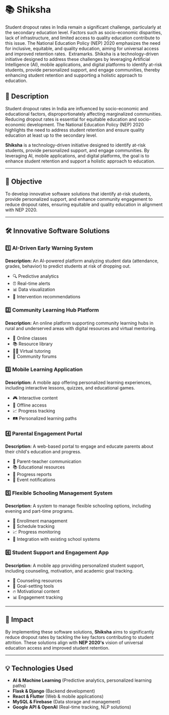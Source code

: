 # 📚 Shiksha
Student dropout rates in India remain a significant challenge, particularly at the secondary education level. Factors such as socio-economic disparities, lack of infrastructure, and limited access to quality education contribute to this issue. The National Education Policy (NEP) 2020 emphasizes the need for inclusive, equitable, and quality education, aiming for universal access and improved retention rates. ​
Extramarks.
Shiksha is a technology-driven initiative designed to address these challenges by leveraging Artificial Intelligence (AI), mobile applications, and digital platforms to identify at-risk students, provide personalized support, and engage communities, thereby enhancing student retention and supporting a holistic approach to education.
## 🚀 Description
Student dropout rates in India are influenced by socio-economic and educational factors, disproportionately affecting marginalized communities. Reducing dropout rates is essential for equitable education and socio-economic development. The National Education Policy (NEP) 2020 highlights the need to address student retention and ensure quality education at least up to the secondary level.

**Shiksha** is a technology-driven initiative designed to identify at-risk students, provide personalized support, and engage communities. By leveraging AI, mobile applications, and digital platforms, the goal is to enhance student retention and support a holistic approach to education.

---

## 🎯 Objective
To develop innovative software solutions that identify at-risk students, provide personalized support, and enhance community engagement to reduce dropout rates, ensuring equitable and quality education in alignment with NEP 2020.

---

## 🛠️ Innovative Software Solutions
### 1️⃣ AI-Driven Early Warning System
**Description:** An AI-powered platform analyzing student data (attendance, grades, behavior) to predict students at risk of dropping out.
- 🔍 Predictive analytics
- ⏰ Real-time alerts
- 📊 Data visualization
- 🎯 Intervention recommendations

### 2️⃣ Community Learning Hub Platform
**Description:** An online platform supporting community learning hubs in rural and underserved areas with digital resources and virtual mentoring.
- 🏫 Online classes
- 📚 Resource library
- 👩‍🏫 Virtual tutoring
- 💬 Community forums

### 3️⃣ Mobile Learning Application
**Description:** A mobile app offering personalized learning experiences, including interactive lessons, quizzes, and educational games.
- 🎮 Interactive content
- 📶 Offline access
- 📈 Progress tracking
- 🛤️ Personalized learning paths
 

### 4️⃣ Parental Engagement Portal
**Description:** A web-based portal to engage and educate parents about their child's education and progress.
- 🏫 Parent-teacher communication
- 📚 Educational resources
- 📄 Progress reports
- 📅 Event notifications

###  5️⃣ Flexible Schooling Management System
**Description:** A system to manage flexible schooling options, including evening and part-time programs.
- 📌 Enrollment management
- 📅 Schedule tracking
- 📈 Progress monitoring
- 🔗 Integration with existing school systems

### 6️⃣ Student Support and Engagement App
**Description:** A mobile app providing personalized student support, including counseling, motivation, and academic goal tracking.
- 💬 Counseling resources
- 🎯 Goal-setting tools
- 🔥 Motivational content
- 📊 Engagement tracking

---

## 🌟 Impact
By implementing these software solutions, **Shiksha** aims to significantly reduce dropout rates by tackling the key factors contributing to student attrition. These solutions align with **NEP 2020's** vision of universal education access and improved student retention.

---

## 💡 Technologies Used
- **AI & Machine Learning** (Predictive analytics, personalized learning paths)
- **Flask & Django** (Backend development)
- **React & Flutter** (Web & mobile applications)
- **MySQL & Firebase** (Data storage and management)
- **Google API & OpenAI** (Real-time tracking, NLP solutions)


